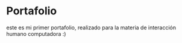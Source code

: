 # Portafolio
este es mi primer portafolio, realizado para la materia de interacción humano computadora :)
